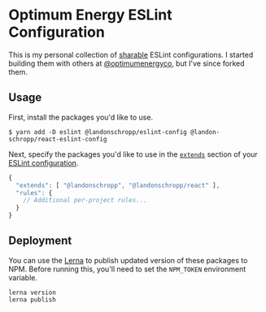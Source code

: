 # Optimum Energy ESLint Configuration

This is my personal collection of
[sharable](http://eslint.org/docs/developer-guide/shareable-configs.html) ESLint configurations.
I started building them with others at [@optimumenergyco](https://github.com/optimumenergyco), but
I've since forked them.

## Usage

First, install the packages you'd like to use.

```
$ yarn add -D eslint @landonschropp/eslint-config @landon-schropp/react-eslint-config
```

Next, specify the packages you'd like to use in the
[`extends`](http://eslint.org/docs/user-guide/configuring#extending-configuration-files) section of
your [ESLint configuration](http://eslint.org/docs/user-guide/configuring).


``` js
{
  "extends": [ "@landonschropp", "@landonschropp/react" ],
  "rules": {
    // Additional per-project rules...
  }
}
```

## Deployment

You can use the [Lerna](https://lerna.js.org/) to publish updated version of these packages to NPM.
Before running this, you'll need to set the `NPM_TOKEN` environment variable.

``` shell
lerna version
lerna publish
```
